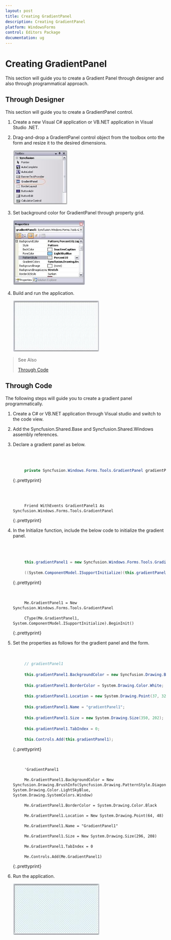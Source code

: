```yaml
---
layout: post
title: Creating GradientPanel
description: Creating GradientPanel
platform: WindowsForms
control: Editors Package
documentation: ug
---
```




# Creating GradientPanel

This section will guide you to create a Gradient Panel through designer and also through programmatical approach.

## Through Designer

This section will guide you to create a GradientPanel control.

1. Create a new Visual C# application or VB.NET application in Visual Studio .NET. 
2. Drag-and-drop a GradientPanel control object from the toolbox onto the form and resize it to the desired dimensions.

   ![](GradientPanel-Images/Overview_img363.jpeg)

3. Set background color for GradientPanel through property grid.

   ![](GradientPanel-Images/Overview_img364.jpeg) 



4. Build and run the application.

   ![](GradientPanel-Images/Overview_img365.jpeg) 


> See Also
>
> [Through Code](#through-code)

## Through Code

The following steps will guide you to create a gradient panel programmatically.

1. Create a C# or VB.NET application through Visual studio and switch to the code view.
2. Add the Syncfusion.Shared.Base and Syncfusion.Shared.Windows assembly references.
3. Declare a gradient panel as below.

   ~~~ cs



		private Syncfusion.Windows.Forms.Tools.GradientPanel gradientPanel1;

   ~~~
   {:.prettyprint}

   ~~~ vbnet



		Friend WithEvents GradientPanel1 As Syncfusion.Windows.Forms.Tools.GradientPanel

   ~~~
   {:.prettyprint}

4. In the Initialize function, include the below code to initialize the gradient panel.

   ~~~ cs



		this.gradientPanel1 = new Syncfusion.Windows.Forms.Tools.GradientPanel();

		((System.ComponentModel.ISupportInitialize)(this.gradientPanel1)).BeginInit();

   ~~~
   {:.prettyprint}

   ~~~ vbnet


		Me.GradientPanel1 = New Syncfusion.Windows.Forms.Tools.GradientPanel 

		CType(Me.GradientPanel1, System.ComponentModel.ISupportInitialize).BeginInit()

   ~~~
   {:.prettyprint}

5. Set the properties as follows for the gradient panel and the form.


   ~~~ cs


		// gradientPanel1

		this.gradientPanel1.BackgroundColor = new Syncfusion.Drawing.BrushInfo(Syncfusion.Drawing.PatternStyle.DiagonalCross, System.Drawing.Color.LightBlue, System.Drawing.SystemColors.InactiveCaption);

		this.gradientPanel1.BorderColor = System.Drawing.Color.White;

		this.gradientPanel1.Location = new System.Drawing.Point(37, 32);

		this.gradientPanel1.Name = "gradientPanel1";

		this.gradientPanel1.Size = new System.Drawing.Size(350, 202);

		this.gradientPanel1.TabIndex = 0;

		this.Controls.Add(this.gradientPanel1);

   ~~~
   {:.prettyprint}

   ~~~ vbnet


		'GradientPanel1

		Me.GradientPanel1.BackgroundColor = New Syncfusion.Drawing.BrushInfo(Syncfusion.Drawing.PatternStyle.DiagonalCross, System.Drawing.Color.LightSkyBlue, System.Drawing.SystemColors.Window)

		Me.GradientPanel1.BorderColor = System.Drawing.Color.Black

		Me.GradientPanel1.Location = New System.Drawing.Point(64, 48)

		Me.GradientPanel1.Name = "GradientPanel1"

		Me.GradientPanel1.Size = New System.Drawing.Size(296, 208)

		Me.GradientPanel1.TabIndex = 0

		Me.Controls.Add(Me.GradientPanel1)

   ~~~
   {:.prettyprint}

6. Run the application.

   ![](GradientPanel-Images/Overview_img366.jpeg) 

